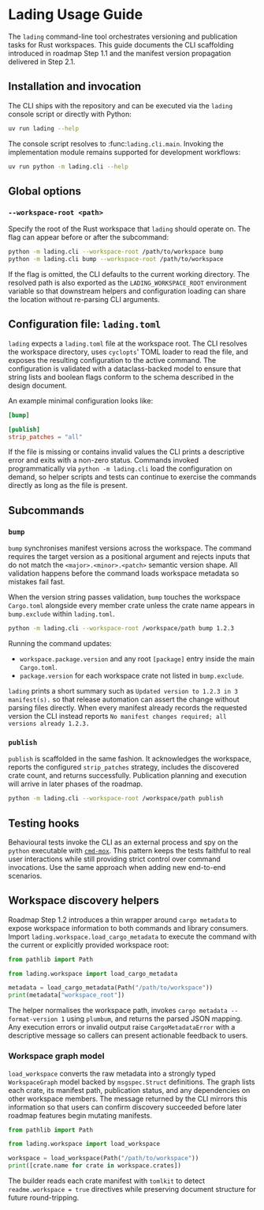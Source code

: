 # Lading Usage Guide

The `lading` command-line tool orchestrates versioning and publication tasks
for Rust workspaces. This guide documents the CLI scaffolding introduced in
roadmap Step 1.1 and the manifest version propagation delivered in Step 2.1.

## Installation and invocation

The CLI ships with the repository and can be executed via the `lading` console
script or directly with Python:

```bash
uv run lading --help
```

The console script resolves to :func:`lading.cli.main`. Invoking the
implementation module remains supported for development workflows:

```bash
uv run python -m lading.cli --help
```

## Global options

### `--workspace-root <path>`

Specify the root of the Rust workspace that `lading` should operate on. The
flag can appear before or after the subcommand:

```bash
python -m lading.cli --workspace-root /path/to/workspace bump
python -m lading.cli bump --workspace-root /path/to/workspace
```

If the flag is omitted, the CLI defaults to the current working directory. The
resolved path is also exported as the `LADING_WORKSPACE_ROOT` environment
variable so that downstream helpers and configuration loading can share the
location without re-parsing CLI arguments.

## Configuration file: `lading.toml`

`lading` expects a `lading.toml` file at the workspace root. The CLI resolves
the workspace directory, uses `cyclopts`' TOML loader to read the file, and
exposes the resulting configuration to the active command. The configuration is
validated with a dataclass-backed model to ensure that string lists and boolean
flags conform to the schema described in the design document.

An example minimal configuration looks like:

```toml
[bump]

[publish]
strip_patches = "all"
```

If the file is missing or contains invalid values the CLI prints a descriptive
error and exits with a non-zero status. Commands invoked programmatically via
`python -m lading.cli` load the configuration on demand, so helper scripts and
tests can continue to exercise the commands directly as long as the file is
present.

## Subcommands

### `bump`

`bump` synchronises manifest versions across the workspace. The command
requires the target version as a positional argument and rejects inputs that do
not match the `<major>.<minor>.<patch>` semantic version shape. All validation
happens before the command loads workspace metadata so mistakes fail fast.

When the version string passes validation, `bump` touches the workspace
`Cargo.toml` alongside every member crate unless the crate name appears in
`bump.exclude` within `lading.toml`.

```bash
python -m lading.cli --workspace-root /workspace/path bump 1.2.3
```

Running the command updates:

- `workspace.package.version` and any root `[package]` entry inside the main
  `Cargo.toml`.
- `package.version` for each workspace crate not listed in `bump.exclude`.

`lading` prints a short summary such as
`Updated version to 1.2.3 in 3 manifest(s).` so that release automation can
assert the change without parsing files directly. When every manifest already
records the requested version the CLI instead reports
`No manifest changes required; all versions already 1.2.3.`

### `publish`

`publish` is scaffolded in the same fashion. It acknowledges the workspace,
reports the configured `strip_patches` strategy, includes the discovered crate
count, and returns successfully. Publication planning and execution will arrive
in later phases of the roadmap.

```bash
python -m lading.cli --workspace-root /workspace/path publish
```

## Testing hooks

Behavioural tests invoke the CLI as an external process and spy on the `python`
executable with [`cmd-mox`](./cmd-mox-usage-guide.md). This pattern keeps the
tests faithful to real user interactions while still providing strict control
over command invocations. Use the same approach when adding new end-to-end
scenarios.

## Workspace discovery helpers

Roadmap Step 1.2 introduces a thin wrapper around `cargo metadata` to expose
workspace information to both commands and library consumers. Import
`lading.workspace.load_cargo_metadata` to execute the command with the current
or explicitly provided workspace root:

```python
from pathlib import Path

from lading.workspace import load_cargo_metadata

metadata = load_cargo_metadata(Path("/path/to/workspace"))
print(metadata["workspace_root"])
```

The helper normalises the workspace path, invokes
`cargo metadata -- format-version 1` using `plumbum`, and returns the parsed
JSON mapping. Any execution errors or invalid output raise `CargoMetadataError`
with a descriptive message so callers can present actionable feedback to users.

### Workspace graph model

`load_workspace` converts the raw metadata into a strongly typed
`WorkspaceGraph` model backed by `msgspec.Struct` definitions. The graph lists
each crate, its manifest path, publication status, and any dependencies on
other workspace members. The message returned by the CLI mirrors this
information so that users can confirm discovery succeeded before later roadmap
features begin mutating manifests.

```python
from pathlib import Path

from lading.workspace import load_workspace

workspace = load_workspace(Path("/path/to/workspace"))
print([crate.name for crate in workspace.crates])
```

The builder reads each crate manifest with `tomlkit` to detect
`readme.workspace = true` directives while preserving document structure for
future round-tripping.
